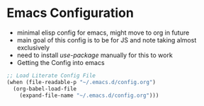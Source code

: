 # Emacs Configuration 

- minimal elisp config for emacs, might move to org in future
- main goal of this config is to be for JS and note taking almost exclusively 
- need to install *use-package* manually for this to work
- Getting the Config into emacs
```scm
;; Load Literate Config File 
(when (file-readable-p "~/.emacs.d/config.org")
  (org-babel-load-file
    (expand-file-name "~/.emacs.d/config.org")))
```
